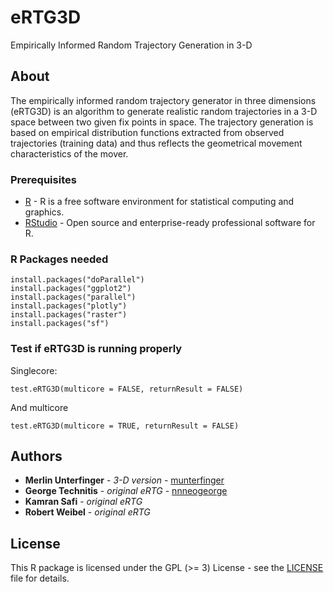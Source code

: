 # eRTG3D

Empirically Informed Random Trajectory Generation in 3-D

## About

The empirically informed random trajectory generator in three dimensions (eRTG3D)
is an algorithm to generate realistic random trajectories in a 3-D space
between two given fix points in space. The trajectory generation is based on
empirical distribution functions extracted from observed trajectories (training data)
and thus reflects the geometrical movement characteristics of the mover.

### Prerequisites

* [R](https://www.r-project.org/) - R is a free software environment for statistical computing and graphics.
* [RStudio](https://www.rstudio.com/) - Open source and enterprise-ready professional software for R.

### R Packages needed

```
install.packages("doParallel")
install.packages("ggplot2")
install.packages("parallel")
install.packages("plotly")
install.packages("raster")
install.packages("sf")
```

### Test if eRTG3D is running properly

Singlecore:
```
test.eRTG3D(multicore = FALSE, returnResult = FALSE)
```

And multicore
```
test.eRTG3D(multicore = TRUE, returnResult = FALSE)
```

## Authors

* **Merlin Unterfinger** - *3-D version* - [munterfinger](https://github.com/munterfinger)
* **George Technitis** - *original eRTG* - [nnneogeorge](https://github.com/nnneogeorge)
* **Kamran Safi** - *original eRTG*
* **Robert Weibel** - *original eRTG*

## License

This R package is licensed under the GPL (>= 3) License - see the [LICENSE](LICENSE) file for details.
